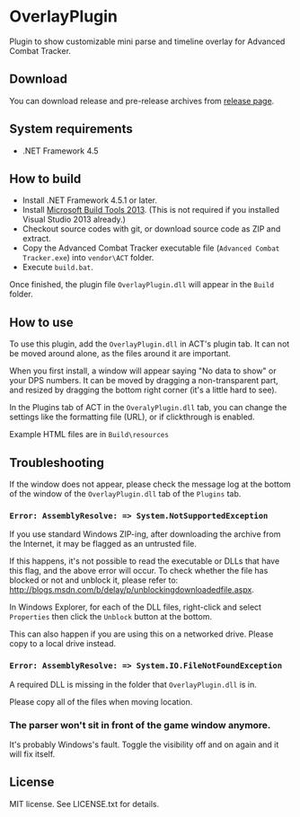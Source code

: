 # OverlayPlugin

Plugin to show customizable mini parse and timeline overlay for Advanced Combat Tracker.

## Download

You can download release and pre-release archives from [release page](../../releases).

## System requirements

* .NET Framework 4.5

## How to build

* Install .NET Framework 4.5.1 or later.
* Install [Microsoft Build Tools 2013](http://www.microsoft.com/ja-jp/download/details.aspx?id=40760). (This is not required if you installed Visual Studio 2013 already.)
* Checkout source codes with git, or download source code as ZIP and extract.
* Copy the Advanced Combat Tracker executable file (`Advanced Combat Tracker.exe`) into `vendor\ACT` folder.
* Execute `build.bat`.

Once finished, the plugin file `OverlayPlugin.dll` will appear in the `Build` folder.

## How to use

To use this plugin, add the `OverlayPlugin.dll` in ACT's plugin tab. It can not be moved around alone, as the files around it are important.

When you first install, a window will appear saying "No data to show" or your DPS numbers. It can be moved by dragging a non-transparent part, and resized by dragging the bottom right corner (it's a little hard to see).

In the Plugins tab of ACT in the `OveralyPlugin.dll` tab, you can change the settings like the formatting file (URL), or if clickthrough is enabled.

Example HTML files are in `Build\resources`

## Troubleshooting

If the window does not appear, please check the message log at the bottom of the window of the `OverlayPlugin.dll` tab of the `Plugins` tab.

### `Error: AssemblyResolve: => System.NotSupportedException`

If you use standard Windows ZIP-ing, after downloading the archive from the Internet, it may be flagged as an untrusted file.

If this happens, it's not possible to read the executable or DLLs that have this flag, and the above error will occur. To check whether the file has blocked or not and unblock it, please refer to:  http://blogs.msdn.com/b/delay/p/unblockingdownloadedfile.aspx.

In Windows Explorer, for each of the DLL files, right-click and select `Properties` then click the `Unblock` button at the bottom.

This can also happen if you are using this on a networked drive. Please copy to a local drive instead.

### `Error: AssemblyResolve: => System.IO.FileNotFoundException`

A required DLL is missing in the folder that `OverlayPlugin.dll` is in.

Please copy all of the files when moving location.

### The parser won't sit in front of the game window anymore.

It's probably Windows's fault. Toggle the visibility off and on again and it will fix itself.

## License

MIT license. See LICENSE.txt for details.

